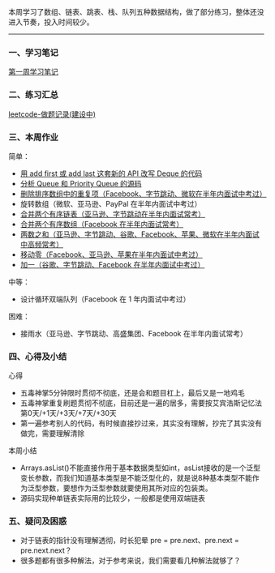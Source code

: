 本周学习了数组、链表、跳表、栈、队列五种数据结构，做了部分练习，整体还没进入节奏，投入时间较少。

---

### 一、学习笔记
[第一周学习笔记](https://github.com/xiaoboji/algorithm024/blob/main/Week_01/note)

### 二、练习汇总
[leetcode-做题记录(建设中)](https://github.com/xiaoboji/j-leetcode)

### 三、本周作业
简单：
- [用 add first 或 add last 这套新的 API 改写 Deque 的代码](https://github.com/xiaoboji/algorithm024/blob/main/Week_01/homework)
- [分析 Queue 和 Priority Queue 的源码](https://github.com/xiaoboji/algorithm024/blob/main/Week_01/homework)
- [删除排序数组中的重复项（Facebook、字节跳动、微软在半年内面试中考过）](https://github.com/xiaoboji/j-leetcode/tree/main/java/src/main/java/com/xiaoboji/problems/no_016_26_remove_duplicates_from_sorted_array)
- 旋转数组（微软、亚马逊、PayPal 在半年内面试中考过）
- [合并两个有序链表（亚马逊、字节跳动在半年内面试常考）](https://github.com/xiaoboji/algorithm024/blob/main/Week_01/homework/MergeTwoLists.java)
- [合并两个有序数组（Facebook 在半年内面试常考）](https://github.com/xiaoboji/algorithm024/blob/main/Week_01/homework/MergeTwoArrays.java)
- [两数之和（亚马逊、字节跳动、谷歌、Facebook、苹果、微软在半年内面试中高频常考）](https://github.com/xiaoboji/algorithm024/blob/main/Week_01/homework/TwoSum.java)
- [移动零（Facebook、亚马逊、苹果在半年内面试中考过）](https://github.com/xiaoboji/j-leetcode/tree/main/java/src/main/java/com/xiaoboji/problems/no_005_283_move_zeros)
- [加一（谷歌、字节跳动、Facebook 在半年内面试中考过）](https://github.com/xiaoboji/j-leetcode/tree/main/java/src/main/java/com/xiaoboji/problems/no_002_66_plus_one)

中等：
- 设计循环双端队列（Facebook 在 1 年内面试中考过）

困难：
- 接雨水（亚马逊、字节跳动、高盛集团、Facebook 在半年内面试常考）

### 四、心得及小结
心得
- 五毒神掌5分钟限时贯彻不彻底，还是会和题目杠上，最后又是一地鸡毛
- 五毒神掌重复刷题贯彻不彻底，目前还是一遍的居多，需要按艾宾浩斯记忆法第0天/+1天/+3天/+7天/+30天
- 第一遍参考别人的代码，有时候直接抄过来，其实没有理解，抄完了其实没有做完，需要理解清除

本周小结
- Arrays.asList()不能直接作用于基本数据类型如int，asList接收的是一个泛型变长参数，而我们知道基本类型是不能泛型化的，就是说8种基本类型不能作为泛型参数，要想作为泛型参数就要使用其所对应的包装类。
- 源码实现种单链表实际用的比较少，一般都是使用双端链表

### 五、疑问及困惑

- 对于链表的指针没有理解透彻，时长犯晕 pre = pre.next、pre.next = pre.next.next？
- 很多题都有很多种解法，对于参考来说，我们需要看几种解法就够了？
